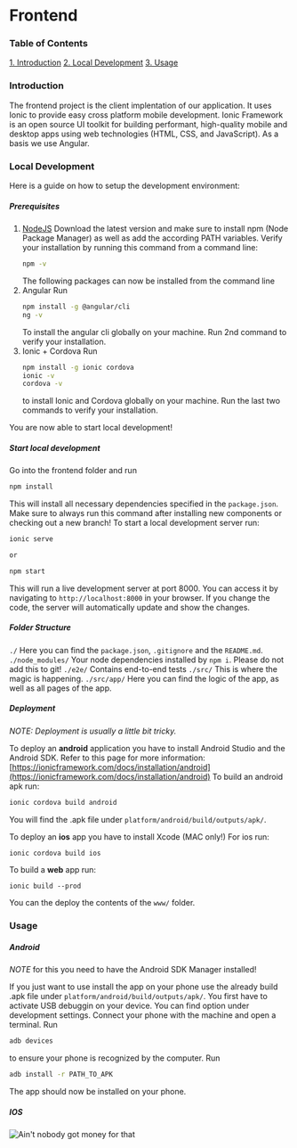 # Frontend
### Table of Contents 
[1. Introduction](#Introduction) 
[2. Local Development](#Installation)
[3. Usage](#Usage)

<a name="Introduction"></a>

### Introduction

The frontend project is the client implentation of our application. It uses Ionic to provide easy cross platform mobile development. Ionic Framework is an open source UI toolkit for building performant, high-quality mobile and desktop apps using web technologies (HTML, CSS, and JavaScript). As a basis we use Angular.


<a name="Installation"></a>

### Local Development

Here is a guide on how to setup the development environment:

##### Prerequisites
1. [NodeJS](https://nodejs.org/en/)
    Download the latest version and make sure to install npm (Node Package Manager) as well as add the according PATH variables. Verify your installation by running this command from a command line:
    ```sh
    npm -v
    ```
    The following packages can now be installed from the command line
2. Angular
    Run
    ```sh
    npm install -g @angular/cli
    ng -v
    ```
    To install the angular cli globally on your machine. Run 2nd command to verify your installation.
3. Ionic + Cordova
    Run
    ```sh
    npm install -g ionic cordova
    ionic -v
    cordova -v
    ```
    to install Ionic and Cordova globally on your machine. Run the last two commands to verify your installation.

You are now able to start local development!

##### Start local development
Go into the frontend folder and run
```sh
npm install
```
This will install all necessary dependencies specified in the `package.json`. Make sure to always run this command after installing new components or checking out a new branch!
To start a local development server run:
```sh
ionic serve

or

npm start
```
This will run a live development server at port 8000. You can access it by navigating to `http://localhost:8000` in your browser. If you change the code, the server will automatically update and show the changes.

##### Folder Structure
`./`
Here you can find the `package.json`, `.gitignore` and the `README.md`.
`./node_modules/`
Your node dependencies installed by `npm i`. Please do not add this to git!
`./e2e/`
Contains end-to-end tests
`./src/`
This is where the magic is happening.
`./src/app/`
Here you can find the logic of the app, as well as all pages of the app.

##### Deployment
*NOTE: Deployment is usually a little bit tricky.* 

To deploy an **android** application you have to install Android Studio and the Android SDK. Refer to this page for more information: [https://ionicframework.com/docs/installation/android](https://ionicframework.com/docs/installation/android)
To build an android apk run:
```sh
ionic cordova build android
```
You will find the .apk file under `platform/android/build/outputs/apk/`.

To deploy an **ios** app you have to install Xcode (MAC only!)
For ios run:
```sh
ionic cordova build ios
```
To build a **web** app run:
```
ionic build --prod
```
You can the deploy the contents of the `www/` folder.

<a name="Usage"></a>

### Usage
##### Android
*NOTE* for this you need to have the Android SDK Manager installed! 

If you just want to use install the app on your phone use the already build .apk file under `platform/android/build/outputs/apk/`. 
You first have to activate USB debuggin on your device. You can find option under development settings.
Connect your phone with the machine and open a terminal. Run 
```sh
adb devices
```
to ensure your phone is recognized by the computer.
Run
```sh
adb install -r PATH_TO_APK
```
The app should now be installed on your phone.

##### IOS
![Ain't nobody got money for that](http://m.quickmeme.com/img/f6/f6e7db7d95e61a877a01f49cc002fdda316a104cfdccee8a2aa665c164e64428.jpg)